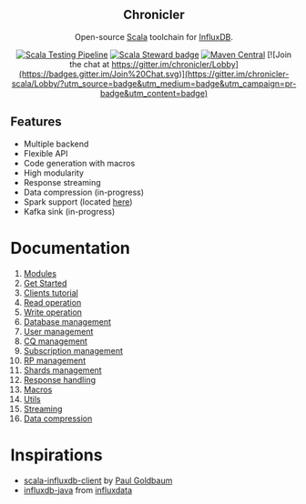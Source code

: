 <div align="center">

## Chronicler

Open-source [Scala](https://www.scala-lang.org/) toolchain for [InfluxDB](https://www.influxdata.com/).

[![Scala Testing Pipeline](https://github.com/fsanaulla/chronicler/actions/workflows/scala.yml/badge.svg)](https://github.com/fsanaulla/chronicler/actions/workflows/scala.yml)
[![Scala Steward badge](https://img.shields.io/badge/Scala_Steward-helping-blue.svg?style=flat&logo=data:image/png;base64,iVBORw0KGgoAAAANSUhEUgAAAA4AAAAQCAMAAAARSr4IAAAAVFBMVEUAAACHjojlOy5NWlrKzcYRKjGFjIbp293YycuLa3pYY2LSqql4f3pCUFTgSjNodYRmcXUsPD/NTTbjRS+2jomhgnzNc223cGvZS0HaSD0XLjbaSjElhIr+AAAAAXRSTlMAQObYZgAAAHlJREFUCNdNyosOwyAIhWHAQS1Vt7a77/3fcxxdmv0xwmckutAR1nkm4ggbyEcg/wWmlGLDAA3oL50xi6fk5ffZ3E2E3QfZDCcCN2YtbEWZt+Drc6u6rlqv7Uk0LdKqqr5rk2UCRXOk0vmQKGfc94nOJyQjouF9H/wCc9gECEYfONoAAAAASUVORK5CYII=)](https://scala-steward.org)
[![Maven Central](https://maven-badges.herokuapp.com/maven-central/com.github.fsanaulla/chronicler-core-shared_2.11/badge.svg)](https://maven-badges.herokuapp.com/maven-central/com.github.fsanaulla/chronicler-core-shared_2.11)
[![Join the chat at https://gitter.im/chronicler/Lobby](https://badges.gitter.im/Join%20Chat.svg)](https://gitter.im/chronicler-scala/Lobby/?utm_source=badge&utm_medium=badge&utm_campaign=pr-badge&utm_content=badge)
</div>

## Features

- Multiple backend
- Flexible API
- Code generation with macros
- High modularity
- Response streaming
- Data compression (in-progress)
- Spark support (located [here](https://github.com/fsanaulla/chronicler-spark))
- Kafka sink (in-progress)

# Documentation

1. [Modules](docs/modules.md)
1. [Get Started](docs/get_started.md)
1. [Clients tutorial](docs/clients.md)
2. [Read operation](docs/read_operation_notes.md)
3. [Write operation](docs/write_operation_notes.md)
4. [Database management](docs/database_management.md)
5. [User management](docs/user_management.md)
6. [CQ management](docs/continuous_query-management.md)
7. [Subscription management](docs/subscription_management.md)
8. [RP management](docs/retention_policy_management.md)
9. [Shards management](docs/shard_management.md)
10. [Response handling](docs/response_handling.md)
11. [Macros](docs/macros.md)
12. [Utils](docs/utils.md)
13. [Streaming](docs/streaming.md)
14. [Data compression](docs/gzipping.md)

# Inspirations

- [scala-influxdb-client](https://github.com/paulgoldbaum/scala-influxdb-client) by [Paul Goldbaum](https://github.com/paulgoldbaum)
- [influxdb-java](https://github.com/influxdata/influxdb-java) from [influxdata](https://github.com/influxdata)
